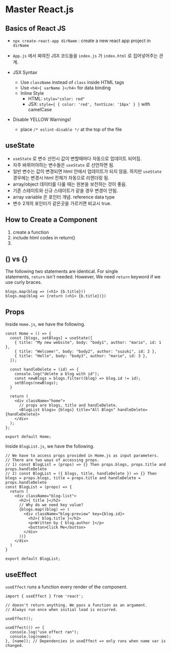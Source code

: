# Master React.js

## Basics of React JS

- `npx create-react-app dirName` : create a new react app project in `dirName`
- `App.js` 에서 짜여진 JSX 코드들을 `index.js` 가 `index.html` 로 집어넣어주는 관계.

- JSX Syntax
    - Use `className` instead of `class` inside HTML tags
    - Use  `<h4>{ varName }</h4>` for data binding
    - Inline Style
        - HTML: `style="color: red"`
        - JSX: `style={ { color: 'red', fontSize: '16px' } }` with camelCase
- Disable YELLOW Warnings!
    - place `/* eslint-disable */` at the top of the file

## useState

- `useState` 로 변수 선언시 값이 변할때마다 자동으로 업데이트 되어짐.
- 자주 바뀌어야하는 변수들은 `useState` 로 선언하면 됨.
- 일반 변수는 값이 변경되면 html 안에서 업데이트가 되지 않음. 하지만 `useState` 경우에는 변경시 html 전체가 자동으로 리렌더링 됨.
- array/object 데이터를 다룰 때는 원본을 보전하는 것이 좋음.
- 기존 스테이트와 신규 스테이트가 같을 경우 변경이 안됨.
- array variable 은 포인터 개념. reference data type
- 변수 2개의 포인터가 같은곳을 가르키면 비교시 true.

## How to Create a Component

1. create a function
2. include html codes in return()
3. <funcName />

## () vs {}

The following two statements are identical. For single statements, `return` isn't needed. However, We need `return` keyword if we use curly braces.

```
blogs.map(blog => (<h1> {b.title}))
blogs.map(blog => {return (<h1> {b.title})})
```

## Props

Inside `Home.js`, we have the following.

```
const Home = () => {
  const [blogs, setBlogs] = useState([
    { title: "My new website", body: "body1", author: "mario", id: 1 },
    { title: "Welcome!", body: "body2", author: "suzuki", id: 2 },
    { title: "Hello", body: "body3", author: "mario", id: 3 },
  ]);

  const handleDelete = (id) => {
    console.log("delete a blog with id");
    const newBlogs = blogs.filter((blog) => blog.id != id);
    setBlogs(newBlogs);
  }

  return (
    <div className="home">
      // props are blogs, title and handleDelete.
      <BlogList blogs= {blogs} title="All Blogs" handleDelete={handleDelete}>
    </div>
  );
};

export default Home;
```

Inside `BlogList.js`, we have the following.

```
// We have to access props provided in Home.js as input parameters.
// There are two ways of accessing props.
// 1) const BlogList = (props) => {} Then props.blogs, props.title and props.handleDelete
// 2) const BlogList = ({ blogs, title, handleDelete }) => {} Then blogs = props.blogs, title = props.title and handleDelete = props.handleDelete
const BlogList = (props) => {
  return (
    <div className="blog-list">
      <h2>{ title }</h2>
      // Why do we need key value?
      {blogs.map((blog) => (
        <div className="blog-preview" key={blog.id}>
          <h2>{ blog.title }</h2>
          <p>Written by { blog.author }</p>
          <button>Click Me</button>
        </div>
      ))}
    </div>
  )
}

export default BlogList;
```

## useEffect

`useEffect` runs a function every render of the component.

```
import { useEffect } from 'react';

// doesn't return anything. We pass a function as an argument. 
// Always run once when initial load is occurred. 

useEffect();

useEffect(() => {
  console.log("use effect ran");
  console.log(name);
}, [name]); // Dependencies in useEffect => only runs when name var is changed.
```





